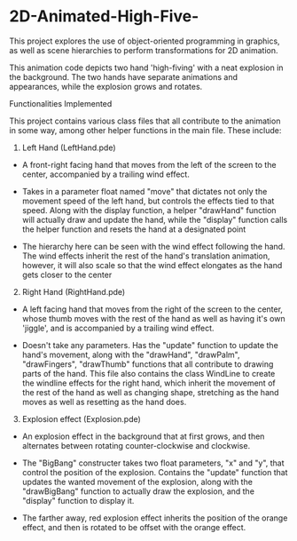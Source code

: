 # 2D-Animated-High-Five-
This project explores the use of object-oriented programming in graphics, as well as scene hierarchies to perform transformations for 2D animation.



This animation code depicts two hand 'high-fiving' with a neat explosion in the background. The two hands have separate animations and appearances, while the explosion grows and rotates.

Functionalities Implemented

This project contains various class files that all contribute to the animation in some way, among other helper functions in the main file. These include:

1. Left Hand (LeftHand.pde)
   
 - A front-right facing hand that moves from the left of the screen to the center, accompanied by a trailing wind effect.

 - Takes in a parameter float named "move" that dictates not only the movement speed of the left hand, but controls the effects tied to that speed. Along with the display function, a helper "drawHand" function will actually draw and update the hand, while the "display" function calls the helper function and resets the hand at a designated point

 - The hierarchy here can be seen with the wind effect following the hand. The wind effects inherit the rest of the hand's translation animation, however, it will also scale so that the wind effect elongates as the hand gets closer to the center

2. Right Hand (RightHand.pde)

 - A left facing hand that moves from the right of the screen to the center, whose thumb moves with the rest of the hand as well as having it's own 'jiggle', and is accompanied by a trailing wind effect.

 - Doesn't take any parameters. Has the "update" function to update the hand's movement, along with the "drawHand", "drawPalm", "drawFingers", "drawThumb" functions that all contribute to drawing parts of the hand. This file also contains the class WindLine to create the windline effects for the right hand, which inherit the movement of the rest of the hand as well as changing shape, stretching as the hand moves as well as resetting as the hand does. 

3. Explosion effect (Explosion.pde)

 - An explosion effect in the background that at first grows, and then alternates between rotating counter-clockwise and clockwise. 

 - The "BigBang" constructer takes two float parameters, "x" and "y", that control the position of the explosion. Contains the "update" function that updates the wanted movement of the explosion, along with the "drawBigBang" function to actually draw the explosion, and the "display" function to display it. 

 - The farther away, red explosion effect inherits the position of the orange effect, and then is rotated to be offset with the orange effect. 

